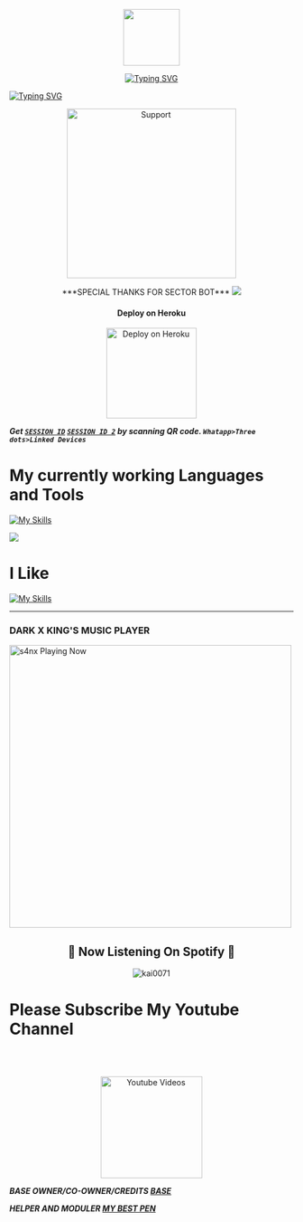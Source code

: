 <p align="center">
<img src="https://user-images.githubusercontent.com/74038190/216649417-9acc58df-9186-4132-ad43-819a57babb67.gif" width="100">
</p>
 <p align="center">
  <a href="https://git.io/typing-svg"><img src="https://readme-typing-svg.demolab.com?font=Caveat&size=25&pause=1000&color=FF0000&center=true&vCenter=true&random=false&width=480&height=60&lines=%E2%9A%98+THANKS+FOR +THE+CHOOSING+US+CYCBER TITANS OFC+%F0%9F%90%9D" alt="Typing SVG" /></a>


<a href="https://git.io/typing-svg"><img src="https://readme-typing-svg.demolab.com?font=Impact&size=50&pause=1000&color=000000&center=true&width=910&height=100&lines=THIS IS+NISHU-MD ;MULTI+DEVICE+WHATSAPP+BOT;CREATED+BY+ TEAM CYBER TITANS ;PUBLIC+RELESED+DATE;2024/06/28;." alt="Typing SVG" /></a>
  </p>
<p align="center">
<img alt=Support height="300" src="https://telegra.ph/file/5852326bb1f91a21d2b85.jpg"> 

<p align="center">
***SPECIAL THANKS FOR SECTOR BOT***

<img src="https://user-images.githubusercontent.com/73097560/115834477-dbab4500-a447-11eb-908a-139a6edaec5c.gif">


</h4>

</p>

<h4 align="center"> Deploy on Heroku
</h4>

</p>
<p align="center" >
    <a href="https://heroku.com/deploy?template=https://github.com/manjulagagana/NISHU-MD">
    <img src="https://www.herokucdn.com/deploy/button.png" width="160px" alt="Deploy on Heroku" >
    </a>


***Get [`SESSION ID`](https://secret-plateau-39898-43273a7c97e1.herokuapp.com//) [`SESSION ID 2`](https://blade-0wz6.onrender.com/) by scanning QR code. `Whatapp>Three dots>Linked Devices`***
   

  
# My currently working Languages and Tools 
[![My Skills](https://skillicons.dev/icons?i=actix,bash,git,github,gitlab,heroku,html,js,ai,replit,zig,wordpress,webpack,visualstudio,vercel,mongodb,nodejs,openstack,postgres,php,powershell,py,react,raspberrypi,perl,react,vue,nuxtjs,ocaml,flutter&perline=15)](https://github.com/MrMasterOfc)

<img src="https://user-images.githubusercontent.com/73097560/115834477-dbab4500-a447-11eb-908a-139a6edaec5c.gif">

# I Like 
[![My Skills](https://skillicons.dev/icons?i=windows,vscode,visualstudio,kali,github,blender=15)](https://github.com/DARK-X-KING)

---
<h3>DARK X KING'S MUSIC PLAYER</h3>

<img src="https://readme-spotify-status-rho.vercel.app/api/run-spotify-status.py" alt="s4nx Playing Now" width="500" />
   </p>
<h2 align="center"> 💫 Now Listening On Spotify 💫
</h2>
<p align="center"> <img src="https://kai-spotify.vercel.app/api/spotify" alt="kai0071" /> </p>

# Please Subscribe My Youtube Channel
  
 <br><br> 
<p align="center">
  <a href="https://youtube.com/@darkchildofc01"><img title="Youtube Videos" src="https://github.com/Alien-alfa/Alien-alfa/blob/beta/MD-Images/yt.png?raw=true" width="180"/></a></div>
  


    
***BASE OWNER/CO-OWNER/CREDITS [BASE](https://github.com/SamPandey001)***

***HELPER AND MODULER [MY BEST PEN](https://github.com/DARK-X-KING)***
